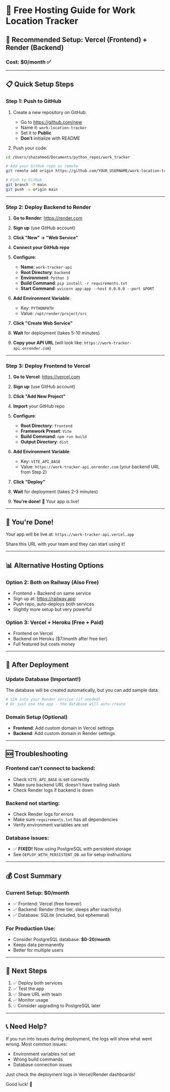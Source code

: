 # 🚀 Free Hosting Guide for Work Location Tracker

## 🎯 **Recommended Setup: Vercel (Frontend) + Render (Backend)**

### **Cost: $0/month** ✅

---

## 📋 **Quick Setup Steps**

### **Step 1: Push to GitHub**

1. Create a new repository on GitHub:
   - Go to https://github.com/new
   - Name it: `work-location-tracker`
   - Set it to **Public**
   - **Don't** initialize with README

2. Push your code:
```bash
cd /Users/shazahmed/Documents/python_repos/work_tracker

# Add your GitHub repo as remote
git remote add origin https://github.com/YOUR_USERNAME/work-location-tracker.git

# Push to GitHub
git branch -M main
git push -u origin main
```

---

### **Step 2: Deploy Backend to Render**

1. **Go to Render**: https://render.com
2. **Sign up** (use GitHub account)
3. **Click "New" → "Web Service"**
4. **Connect your GitHub repo**
5. **Configure**:
   - **Name**: `work-tracker-api`
   - **Root Directory**: `backend`
   - **Environment**: `Python 3`
   - **Build Command**: `pip install -r requirements.txt`
   - **Start Command**: `uvicorn app:app --host 0.0.0.0 --port $PORT`
   
6. **Add Environment Variable**:
   - Key: `PYTHONPATH`
   - Value: `/opt/render/project/src`

7. **Click "Create Web Service"**
8. **Wait** for deployment (takes 5-10 minutes)
9. **Copy your API URL** (will look like: `https://work-tracker-api.onrender.com`)

---

### **Step 3: Deploy Frontend to Vercel**

1. **Go to Vercel**: https://vercel.com
2. **Sign up** (use GitHub account)
3. **Click "Add New Project"**
4. **Import** your GitHub repo
5. **Configure**:
   - **Root Directory**: `frontend`
   - **Framework Preset**: `Vite`
   - **Build Command**: `npm run build`
   - **Output Directory**: `dist`

6. **Add Environment Variable**:
   - Key: `VITE_API_BASE`
   - Value: `https://work-tracker-api.onrender.com` (your backend URL from Step 2)

7. **Click "Deploy"**
8. **Wait** for deployment (takes 2-3 minutes)
9. **You're done!** 🎉 Your app is live!

---

## 🎉 **You're Done!**

Your app will be live at: `https://work-tracker-api.vercel.app`

Share this URL with your team and they can start using it!

---

## 📊 **Alternative Hosting Options**

### **Option 2: Both on Railway** (Also Free)
- Frontend + Backend on same service
- Sign up at: https://railway.app
- Push repo, auto-deploys both services
- Slightly more setup but very powerful

### **Option 3: Vercel + Heroku** (Free + Paid)
- Frontend on Vercel
- Backend on Heroku ($7/month after free tier)
- Full featured but costs money

---

## 🔧 **After Deployment**

### **Update Database (Important!)**
The database will be created automatically, but you can add sample data:

```bash
# SSH into your Render service (if needed)
# Or just use the app - the database will auto-create
```

### **Domain Setup (Optional)**
- **Frontend**: Add custom domain in Vercel settings
- **Backend**: Add custom domain in Render settings

---

## 🆘 **Troubleshooting**

### **Frontend can't connect to backend:**
- Check `VITE_API_BASE` is set correctly
- Make sure backend URL doesn't have trailing slash
- Check Render logs if backend is down

### **Backend not starting:**
- Check Render logs for errors
- Make sure `requirements.txt` has all dependencies
- Verify environment variables are set

### **Database issues:**
- ✅ **FIXED!** Now using PostgreSQL with persistent storage
- See `DEPLOY_WITH_PERSISTENT_DB.md` for setup instructions

---

## 💰 **Cost Summary**

### **Current Setup: $0/month**
- ✅ Frontend: Vercel (free forever)
- ✅ Backend: Render (free tier, sleeps after inactivity)
- ✅ Database: SQLite (included, but ephemeral)

### **For Production Use:**
- Consider PostgreSQL database: **$0-20/month**
- Keeps data permanently
- Better for multiple users

---

## 🎯 **Next Steps**

1. ✅ Deploy both services
2. ✅ Test the app
3. ✅ Share URL with team
4. ✅ Monitor usage
5. 💡 Consider upgrading to PostgreSQL later

---

## 📞 **Need Help?**

If you run into issues during deployment, the logs will show what went wrong. Most common issues:
- Environment variables not set
- Wrong build commands
- Database connection issues

Just check the deployment logs in Vercel/Render dashboards!

Good luck! 🚀
